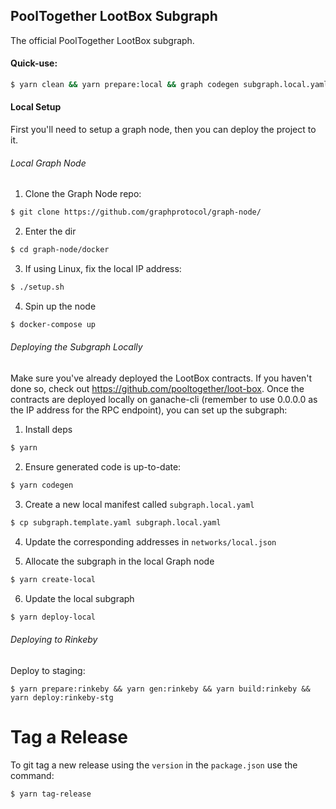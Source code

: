 ## PoolTogether LootBox Subgraph

The official PoolTogether LootBox subgraph.

#### Quick-use:

```sh
$ yarn clean && yarn prepare:local && graph codegen subgraph.local.yaml && graph build subgraph.local.yaml && yarn create:local && yarn deploy:local
```

#### Local Setup

First you'll need to setup a graph node, then you can deploy the project to it.

###### Local Graph Node

1. Clone the Graph Node repo:

```bash
$ git clone https://github.com/graphprotocol/graph-node/
```

2. Enter the dir

```bash
$ cd graph-node/docker
```

3. If using Linux, fix the local IP address:

```bash
$ ./setup.sh
```

4. Spin up the node

```bash
$ docker-compose up
```

###### Deploying the Subgraph Locally

Make sure you've already deployed the LootBox contracts.  If you haven't done so, check out https://github.com/pooltogether/loot-box.  Once the contracts are deployed locally on ganache-cli (remember to use 0.0.0.0 as the IP address for the RPC endpoint), you can set up the subgraph:

1. Install deps

```bash
$ yarn
```

2. Ensure generated code is up-to-date:

```bash
$ yarn codegen
```

3. Create a new local manifest called `subgraph.local.yaml`

```bash
$ cp subgraph.template.yaml subgraph.local.yaml
```

4. Update the corresponding addresses in `networks/local.json`


5. Allocate the subgraph in the local Graph node

```bash
$ yarn create-local
```

6. Update the local subgraph

```bash
$ yarn deploy-local
```

###### Deploying to Rinkeby

Deploy to staging:

```
$ yarn prepare:rinkeby && yarn gen:rinkeby && yarn build:rinkeby && yarn deploy:rinkeby-stg
```

# Tag a Release

To git tag a new release using the `version` in the `package.json` use the command:

```
$ yarn tag-release
```
